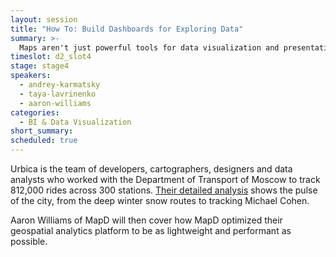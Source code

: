 ```yaml
---
layout: session
title: "How To: Build Dashboards for Exploring Data"
summary: >-
  Maps aren't just powerful tools for data visualization and presentation; they're also critical tools for for exploratory data analysis. This talk led by MapD and Urbica walks you through how to combine Mapbox 60+ APIs and SDKs to build custom dashboards and data visualizations to better understand and derive insights from your data.
timeslot: d2_slot4
stage: stage4
speakers:
  - andrey-karmatsky
  - taya-lavrinenko
  - aaron-williams
categories:
  - BI & Data Visualization
short_summary: 
scheduled: true
---
```


Urbica is the team of developers, cartographers, designers and data analysts who worked with the Department of Transport of Moscow to track 812,000 rides across 300 stations. [Their detailed analysis](https://medium.com/the-data-experience/bicycles-in-the-city-f9529d918388) shows the pulse of the city, from the deep winter snow routes to tracking Michael Cohen. 

Aaron Williams of MapD will then cover how MapD optimized their geospatial analytics platform to be as lightweight and performant as possible.
